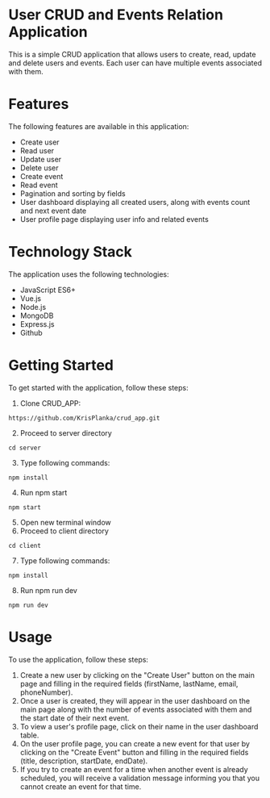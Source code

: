 # User CRUD and Events Relation Application

This is a simple CRUD application that allows users to create, read, update and delete users and events. Each user can have multiple events associated with them.

# Features

The following features are available in this application:

- Create user
- Read user
- Update user
- Delete user
- Create event
- Read event
- Pagination and sorting by fields
- User dashboard displaying all created users, along with events count and next event date
- User profile page displaying user info and related events

# Technology Stack

The application uses the following technologies:

- JavaScript ES6+
- Vue.js
- Node.js
- MongoDB
- Express.js
- Github

# Getting Started

To get started with the application, follow these steps:

1. Clone CRUD_APP:
``` console
https://github.com/KrisPlanka/crud_app.git
```

2. Proceed to server directory
``` console
cd server
```

3. Type following commands:
``` console
npm install
```

4. Run npm start
``` console
npm start
```

5. Open new terminal window
6. Proceed to client directory
``` console
cd client
```
7. Type following commands:
``` console
npm install
```
8. Run npm run dev
``` console
npm run dev
```

# Usage

To use the application, follow these steps:

1. Create a new user by clicking on the "Create User" button on the main page and filling in the required fields (firstName, lastName, email, phoneNumber).
2. Once a user is created, they will appear in the user dashboard on the main page along with the number of events associated with them and the start date of their next event.
3. To view a user's profile page, click on their name in the user dashboard table.
4. On the user profile page, you can create a new event for that user by clicking on the "Create Event" button and filling in the required fields (title, description, startDate, endDate).
5. If you try to create an event for a time when another event is already scheduled, you will receive a validation message informing you that you cannot create an event for that time.

